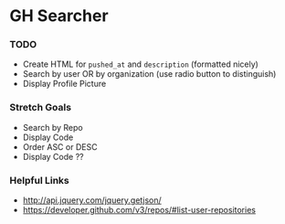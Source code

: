 # GH Searcher

### TODO

* Create HTML for `pushed_at` and `description` (formatted nicely)
* Search by user OR by organization (use radio button to distinguish)
* Display Profile Picture

### Stretch Goals

* Search by Repo
* Display Code
* Order ASC or DESC
* Display Code ??

### Helpful Links

* http://api.jquery.com/jquery.getjson/
* https://developer.github.com/v3/repos/#list-user-repositories

